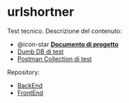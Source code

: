 # urlshortner
Test tecnico. Descrizione del contenuto:

- @icon-star [**Documento di progetto**](URLShortnter_Paolo_Cattaneo.docx)
- [Dumb DB di test](urlshort-db-scaffold.ps1)
- [Postman Collection di test](urlshortner.postman_collection.json)

Repository:

- [BackEnd](https://github.com/PaoloCattaneo92/urlshortner.backend)
- [FrontEnd](https://github.com/PaoloCattaneo92/urlshortner.frontend)